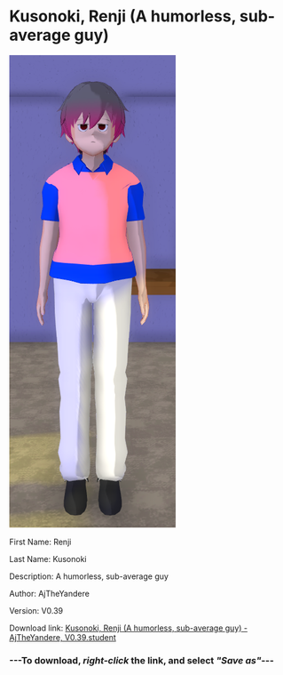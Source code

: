 # Kusonoki, Renji (A humorless, sub-average guy)

<img src = "https://raw.githubusercontent.com/Arbiter1223/Daigaku-Gurashi-Custom-Students/master/Students/Files/Kusonoki%2C%20Renji%20(A%20humorless%2C%20sub-average%20guy).png">

First Name: Renji

Last Name: Kusonoki

Description: A humorless, sub-average guy

Author: AjTheYandere

Version: V0.39

Download link: <a href="https://raw.githubusercontent.com/Arbiter1223/Daigaku-Gurashi-Custom-Students/master/Students/Files/Kusonoki%2C%20Renji%20(A%20humorless%2C%20sub-average%20guy)%20-%20AjTheYandere%2C%20V0.39.student">Kusonoki, Renji (A humorless, sub-average guy) - AjTheYandere, V0.39.student</a>

### ---**To download, _right-click_ the link, and select _"Save as"_**---
